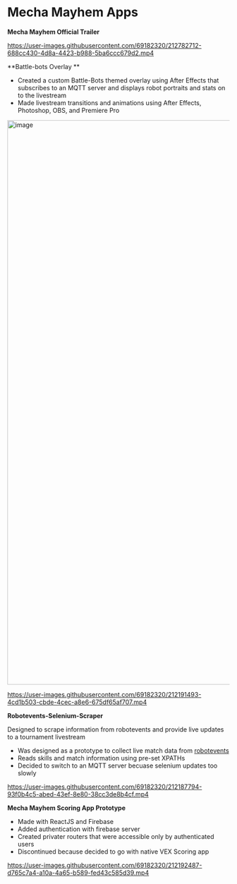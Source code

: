 # Mecha Mayhem Apps

**Mecha Mayhem Official Trailer**


https://user-images.githubusercontent.com/69182320/212782712-688cc430-4d8a-4423-b988-5ba6ccc679d2.mp4



**Battle-bots Overlay **

- Created a custom Battle-Bots themed overlay using After Effects that subscribes to an MQTT server and
displays robot portraits and stats on to the livestream
- Made livestream transitions and animations using After Effects, Photoshop, OBS, and Premiere Pro

<img width="1280" alt="image" src="https://user-images.githubusercontent.com/69182320/222046646-532dad24-17be-4df1-a133-6a702996d28c.png">


https://user-images.githubusercontent.com/69182320/212191493-4cd1b503-cbde-4cec-a8e6-675df65af707.mp4



**Robotevents-Selenium-Scraper**

Designed to scrape information from robotevents and provide live updates to a tournament livestream
- Was designed as a prototype to collect live match data from [robotevents](https://www.robotevents.com/robot-competitions/vex-robotics-competition/RE-VRC-22-7814.html#results-)
- Reads skills and match information using pre-set XPATHs
- Decided to switch to an MQTT server becuase selenium updates too slowly

https://user-images.githubusercontent.com/69182320/212187794-93f0b4c5-abed-43ef-8e80-38cc3de8b4cf.mp4

**Mecha Mayhem Scoring App Prototype**

- Made with ReactJS and Firebase
- Added authentication with firebase server
- Created privater routers that were accessible only by authenticated users
- Discontinued because decided to go with native VEX Scoring app

https://user-images.githubusercontent.com/69182320/212192487-d765c7a4-a10a-4a65-b589-fed43c585d39.mp4

